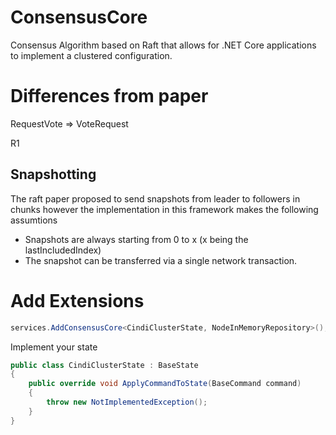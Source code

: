# ConsensusCore
Consensus Algorithm based on Raft that allows for .NET Core applications to implement a clustered configuration.


# Differences from paper

RequestVote => VoteRequest

R1

## Snapshotting

The raft paper proposed to send snapshots from leader to followers in chunks however the implementation in this framework makes the following assumtions 
- Snapshots are always starting from 0 to x (x being the lastIncludedIndex) 
- The snapshot can be transferred via a single network transaction.



# Add Extensions

```csharp
services.AddConsensusCore<CindiClusterState, NodeInMemoryRepository>();
```

Implement your state

```csharp
public class CindiClusterState : BaseState
{
	public override void ApplyCommandToState(BaseCommand command)
	{
		throw new NotImplementedException();
	}
}
```
